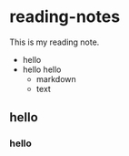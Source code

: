 # reading-notes

This is my reading note.

- hello
- hello hello
  - markdown
  - text
  

## hello

### hello

